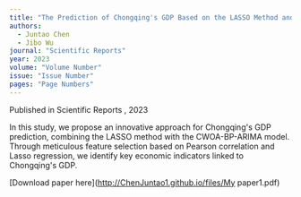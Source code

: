 ```yaml
---
title: "The Prediction of Chongqing's GDP Based on the LASSO Method and Chaotic Whale Group Algorithm - Back Propagation Neural Network - ARIMA Model"
authors:
  - Juntao Chen
  - Jibo Wu
journal: "Scientific Reports"
year: 2023
volume: "Volume Number"
issue: "Issue Number"
pages: "Page Numbers"
---
```

Published in Scientific Reports , 2023

In this study, we propose an innovative approach for Chongqing's GDP prediction, combining the LASSO method with the CWOA-BP-ARIMA model. Through meticulous feature selection based on Pearson correlation and Lasso regression, we identify key economic indicators linked to Chongqing's GDP. 

[Download paper here](http://ChenJuntao1.github.io/files/My paper1.pdf)

